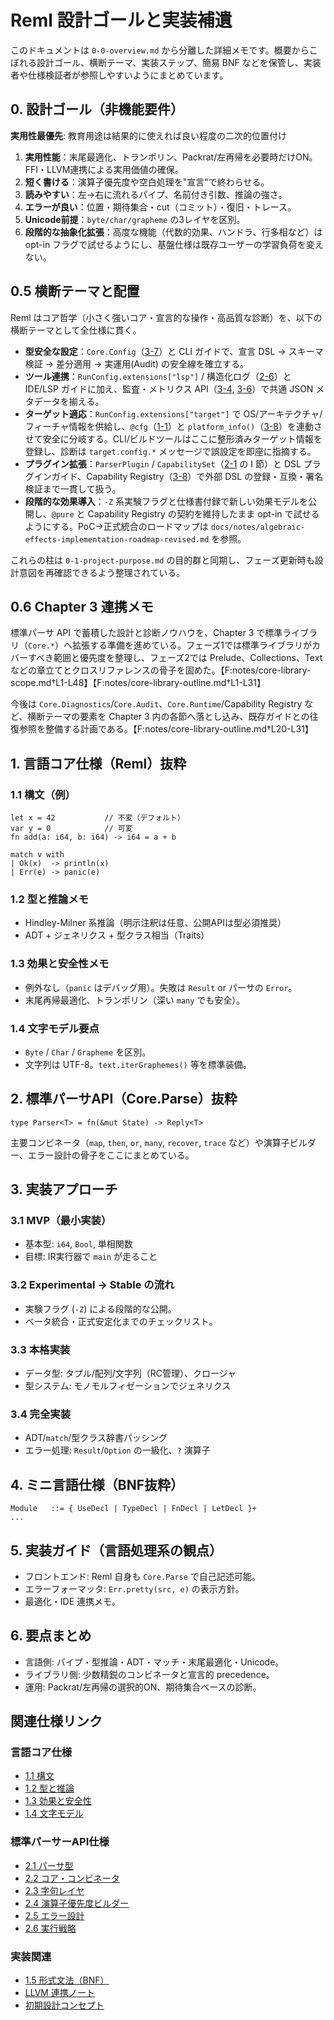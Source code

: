 # Reml 設計ゴールと実装補遺

このドキュメントは `0-0-overview.md` から分離した詳細メモです。概要からこぼれる設計ゴール、横断テーマ、実装ステップ、簡易 BNF などを保管し、実装者や仕様検証者が参照しやすいようにまとめています。

## 0. 設計ゴール（非機能要件）

**実用性最優先**: 教育用途は結果的に使えれば良い程度の二次的位置付け

1. **実用性能**：末尾最適化、トランポリン、Packrat/左再帰を必要時だけON。FFI・LLVM連携による実用価値の確保。
2. **短く書ける**：演算子優先度や空白処理を"宣言"で終わらせる。
3. **読みやすい**：左→右に流れるパイプ、名前付き引数、推論の強さ。
4. **エラーが良い**：位置・期待集合・cut（コミット）・復旧・トレース。
5. **Unicode前提**：`byte/char/grapheme` の3レイヤを区別。
6. **段階的な抽象化拡張**：高度な機能（代数的効果、ハンドラ、行多相など）は opt-in フラグで試せるようにし、基盤仕様は既存ユーザーの学習負荷を変えない。

## 0.5 横断テーマと配置

Reml はコア哲学（小さく強いコア・宣言的な操作・高品質な診断）を、以下の横断テーマとして全仕様に貫く。

- **型安全な設定**：`Core.Config`（[3-7](../spec/3-7-core-config-data.md)）と CLI ガイドで、宣言 DSL → スキーマ検証 → 差分適用 → 実運用(Audit) の安全線を確立する。
- **ツール連携**：`RunConfig.extensions["lsp"]` / 構造化ログ（[2-6](../spec/2-6-execution-strategy.md)）と IDE/LSP ガイドに加え、監査・メトリクス API（[3-4](../spec/3-4-core-numeric-time.md), [3-6](../spec/3-6-core-diagnostics-audit.md)）で共通 JSON メタデータを揃える。
- **ターゲット適応**：`RunConfig.extensions["target"]` で OS/アーキテクチャ/フィーチャ情報を供給し、`@cfg`（[1-1](../spec/1-1-syntax.md#条件付きコンパイル属性-cfg)）と `platform_info()`（[3-8](../spec/3-8-core-runtime-capability.md)）を連動させて安全に分岐する。CLI/ビルドツールはここに整形済みターゲット情報を登録し、診断は `target.config.*` メッセージで誤設定を即座に指摘する。
- **プラグイン拡張**：`ParserPlugin` / `CapabilitySet`（[2-1](../spec/2-1-parser-type.md) の I 節）と DSL プラグインガイド、Capability Registry（[3-8](../spec/3-8-core-runtime-capability.md)）で外部 DSL の登録・互換・署名検証まで一貫して扱う。
- **段階的な効果導入**：`-Z` 系実験フラグと仕様書付録で新しい効果モデルを公開し、`@pure` と Capability Registry の契約を維持したまま opt-in で試せるようにする。PoC→正式統合のロードマップは `docs/notes/algebraic-effects-implementation-roadmap-revised.md` を参照。

これらの柱は `0-1-project-purpose.md` の目的群と同期し、フェーズ更新時も設計意図を再確認できるよう整理されている。

## 0.6 Chapter 3 連携メモ

標準パーサ API で蓄積した設計と診断ノウハウを、Chapter 3 で標準ライブラリ（`Core.*`）へ拡張する準備を進めている。フェーズ1では標準ライブラリがカバーすべき範囲と優先度を整理し、フェーズ2では Prelude、Collections、Text などの章立てとクロスリファレンスの骨子を固めた。【F:notes/core-library-scope.md†L1-L48】【F:notes/core-library-outline.md†L1-L31】

今後は `Core.Diagnostics`/`Core.Audit`、`Core.Runtime`/Capability Registry など、横断テーマの要素を Chapter 3 内の各節へ落とし込み、既存ガイドとの往復参照を整備する計画である。【F:notes/core-library-outline.md†L20-L31】

## 1. 言語コア仕様（Reml）抜粋

### 1.1 構文（例）

```reml
let x = 42           // 不変（デフォルト）
var y = 0            // 可変
fn add(a: i64, b: i64) -> i64 = a + b
```

```reml
match v with
| Ok(x)  -> println(x)
| Err(e) -> panic(e)
```

### 1.2 型と推論メモ

* Hindley-Milner 系推論（明示注釈は任意、公開APIは型必須推奨）
* ADT + ジェネリクス + 型クラス相当（Traits）

### 1.3 効果と安全性メモ

* 例外なし（`panic` はデバッグ用）。失敗は `Result` or パーサの `Error`。
* 末尾再帰最適化、トランポリン（深い `many` でも安全）。

### 1.4 文字モデル要点

* `Byte` / `Char` / `Grapheme` を区別。
* 文字列は UTF-8。`text.iterGraphemes()` 等を標準装備。

## 2. 標準パーサAPI（Core.Parse）抜粋

```reml
type Parser<T> = fn(&mut State) -> Reply<T>
```

主要コンビネータ（`map`, `then`, `or`, `many`, `recover`, `trace` など）や演算子ビルダー、エラー設計の骨子をここにまとめている。

## 3. 実装アプローチ

### 3.1 MVP（最小実装）

* 基本型: `i64`, `Bool`, 単相関数
* 目標: IR実行器で `main` が走ること

### 3.2 Experimental → Stable の流れ

* 実験フラグ (`-Z`) による段階的な公開。
* ベータ統合・正式安定化までのチェックリスト。

### 3.3 本格実装

* データ型: タプル/配列/文字列（RC管理）、クロージャ
* 型システム: モノモルフィゼーションでジェネリクス

### 3.4 完全実装

* ADT/`match`/型クラス辞書パッシング
* エラー処理: `Result`/`Option` の一級化、`?` 演算子

## 4. ミニ言語仕様（BNF抜粋）

```bnf
Module   ::= { UseDecl | TypeDecl | FnDecl | LetDecl }+
...
```

## 5. 実装ガイド（言語処理系の観点）

* フロントエンド: Reml 自身も `Core.Parse` で自己記述可能。
* エラーフォーマッタ: `Err.pretty(src, e)` の表示方針。
* 最適化・IDE 連携メモ。

## 6. 要点まとめ

* 言語側: パイプ・型推論・ADT・マッチ・末尾最適化・Unicode。
* ライブラリ側: 少数精鋭のコンビネータと宣言的 precedence。
* 運用: Packrat/左再帰の選択的ON、期待集合ベースの診断。

## 関連仕様リンク

### 言語コア仕様

* [1.1 構文](../spec/1-1-syntax.md)
* [1.2 型と推論](../spec/1-2-types-Inference.md)
* [1.3 効果と安全性](../spec/1-3-effects-safety.md)
* [1.4 文字モデル](../spec/1-4-test-unicode-model.md)

### 標準パーサーAPI仕様

* [2.1 パーサ型](../spec/2-1-parser-type.md)
* [2.2 コア・コンビネータ](../spec/2-2-core-combinator.md)
* [2.3 字句レイヤ](../spec/2-3-lexer.md)
* [2.4 演算子優先度ビルダー](../spec/2-4-op-builder.md)
* [2.5 エラー設計](../spec/2-5-error.md)
* [2.6 実行戦略](../spec/2-6-execution-strategy.md)

### 実装関連

* [1.5 形式文法（BNF）](../spec/1-5-formal-grammar-bnf.md)
* [LLVM 連携ノート](../guides/llvm-integration-notes.md)
* [初期設計コンセプト](../guides/early-design-concepts.md)

